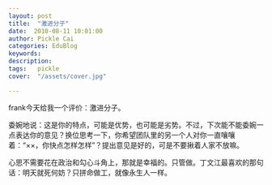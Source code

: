 ```yaml
---
layout: post  
title:  "激进分子"
date:  2010-08-11 10:01:00
author: Pickle Cai  
categories: EduBlog  
keywords: 
description:   
tags:	pickle   
cover:  "/assets/cover.jpg"  

---
```


 frank今天给我一个评价：激进分子。

委婉地说：这是你的特点，可能是优势，也可能是劣势。不过，下次能不能委婉一点表达你的意见？换位思考一下，你希望团队里的另一个人对你一直嚷嚷着：“××，你快点怎样怎样”？提出意见是好的，可是不要揪着人家不放嘛。

心思不需要花在政治和勾心斗角上，那就是幸福的。只管做。丁文江最喜欢的那句话：明天就死何妨？只拼命做工，就像永生人一样。				

		    
